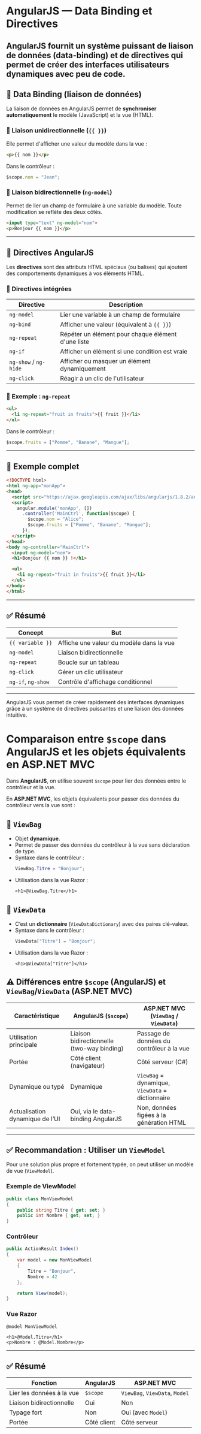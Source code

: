# AngularJS — Data Binding et Directives

AngularJS fournit un système puissant de **liaison de données (data-binding)** et de **directives** qui permet de créer des interfaces utilisateurs dynamiques avec peu de code. 
---

## 🔁 Data Binding (liaison de données)

La liaison de données en AngularJS permet de **synchroniser automatiquement** le modèle (JavaScript) et la vue (HTML).

### 🔹 Liaison unidirectionnelle (`{{ }}`)

Elle permet d'afficher une valeur du modèle dans la vue :

```html
<p>{{ nom }}</p>
```

Dans le contrôleur :

```javascript
$scope.nom = "Jean";
```

### 🔹 Liaison bidirectionnelle (`ng-model`)

Permet de lier un champ de formulaire à une variable du modèle. Toute modification se reflète des deux côtés.

```html
<input type="text" ng-model="nom">
<p>Bonjour {{ nom }}</p>
```

---

## 🧩 Directives AngularJS

Les **directives** sont des attributs HTML spéciaux (ou balises) qui ajoutent des comportements dynamiques à vos éléments HTML.

### 🔹 Directives intégrées

| Directive     | Description |
|---------------|-------------|
| `ng-model`    | Lier une variable à un champ de formulaire |
| `ng-bind`     | Afficher une valeur (équivalent à `{{ }}`) |
| `ng-repeat`   | Répéter un élément pour chaque élément d'une liste |
| `ng-if`       | Afficher un élément si une condition est vraie |
| `ng-show` / `ng-hide` | Afficher ou masquer un élément dynamiquement |
| `ng-click`    | Réagir à un clic de l'utilisateur |

### 🔹 Exemple : `ng-repeat`

```html
<ul>
  <li ng-repeat="fruit in fruits">{{ fruit }}</li>
</ul>
```

Dans le contrôleur :

```javascript
$scope.fruits = ["Pomme", "Banane", "Mangue"];
```

---

## 🔧 Exemple complet

```html
<!DOCTYPE html>
<html ng-app="monApp">
<head>
  <script src="https://ajax.googleapis.com/ajax/libs/angularjs/1.8.2/angular.min.js"></script>
  <script>
    angular.module('monApp', [])
      .controller('MainCtrl', function($scope) {
        $scope.nom = "Alice";
        $scope.fruits = ["Pomme", "Banane", "Mangue"];
      });
  </script>
</head>
<body ng-controller="MainCtrl">
  <input ng-model="nom">
  <h1>Bonjour {{ nom }} !</h1>

  <ul>
    <li ng-repeat="fruit in fruits">{{ fruit }}</li>
  </ul>
</body>
</html>
```

---

## ✅ Résumé

| Concept             | But                                         |
|---------------------|----------------------------------------------|
| `{{ variable }}`    | Affiche une valeur du modèle dans la vue     |
| `ng-model`          | Liaison bidirectionnelle                     |
| `ng-repeat`         | Boucle sur un tableau                        |
| `ng-click`          | Gérer un clic utilisateur                    |
| `ng-if`, `ng-show`  | Contrôle d'affichage conditionnel            |

---

AngularJS vous permet de créer rapidement des interfaces dynamiques grâce à un système de directives puissantes et une liaison des données intuitive.



# Comparaison entre `$scope` dans AngularJS et les objets équivalents en ASP.NET MVC

Dans **AngularJS**, on utilise souvent `$scope` pour lier des données entre le contrôleur et la vue.

En **ASP.NET MVC**, les objets équivalents pour passer des données du contrôleur vers la vue sont :

## 🔹 `ViewBag`

- Objet **dynamique**.
- Permet de passer des données du contrôleur à la vue sans déclaration de type.
- Syntaxe dans le contrôleur :
  ```csharp
  ViewBag.Titre = "Bonjour";
  ```
- Utilisation dans la vue Razor :
  ```razor
  <h1>@ViewBag.Titre</h1>
  ```

## 🔹 `ViewData`

- C’est un **dictionnaire** (`ViewDataDictionary`) avec des paires clé-valeur.
- Syntaxe dans le contrôleur :
  ```csharp
  ViewData["Titre"] = "Bonjour";
  ```
- Utilisation dans la vue Razor :
  ```razor
  <h1>@ViewData["Titre"]</h1>
  ```

## ⚠️ Différences entre `$scope` (AngularJS) et `ViewBag`/`ViewData` (ASP.NET MVC)

| Caractéristique                 | AngularJS (`$scope`)                          | ASP.NET MVC (`ViewBag` / `ViewData`)       |
|-------------------------------|-----------------------------------------------|--------------------------------------------|
| Utilisation principale         | Liaison bidirectionnelle (two-way binding)   | Passage de données du contrôleur à la vue  |
| Portée                         | Côté client (navigateur)                     | Côté serveur (C#)                          |
| Dynamique ou typé              | Dynamique                                    | `ViewBag` = dynamique, `ViewData` = dictionnaire |
| Actualisation dynamique de l’UI | Oui, via le data-binding AngularJS          | Non, données figées à la génération HTML   |

---

## ✅ Recommandation : Utiliser un `ViewModel`

Pour une solution plus propre et fortement typée, on peut utiliser un modèle de vue (`ViewModel`).

### Exemple de ViewModel

```csharp
public class MonViewModel
{
    public string Titre { get; set; }
    public int Nombre { get; set; }
}
```

### Contrôleur

```csharp
public ActionResult Index()
{
    var model = new MonViewModel
    {
        Titre = "Bonjour",
        Nombre = 42
    };

    return View(model);
}
```

### Vue Razor

```razor
@model MonViewModel

<h1>@Model.Titre</h1>
<p>Nombre : @Model.Nombre</p>
```

---

## ✅ Résumé

| Fonction                             | AngularJS       | ASP.NET MVC                   |
|--------------------------------------|------------------|--------------------------------|
| Lier les données à la vue            | `$scope`         | `ViewBag`, `ViewData`, `Model` |
| Liaison bidirectionnelle             | Oui              | Non                           |
| Typage fort                          | Non              | Oui (avec `Model`)            |
| Portée                               | Côté client      | Côté serveur                  |

